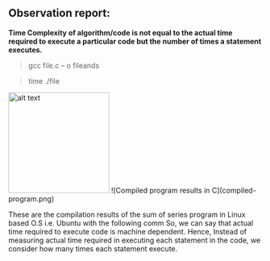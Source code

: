 ## Observation report:<br>

__Time Complexity of algorithm/code is not equal to the actual time required to execute a particular code but the number of times a statement executes.__<br>
	
> gcc file.c – o fileands

> time ./file

<img src="file://IMG_20181123_115829.jpg" alt="alt text" width="200"/>
![Compiled program results in C](compiled-program.png)

These are the compilation results of the sum of series program in Linux based O.S i.e. Ubuntu with the following comm
So, we can say that actual time required to execute code is machine dependent.
Hence, Instead of measuring actual time required in executing each statement in the code, we consider how many times each statement execute.
